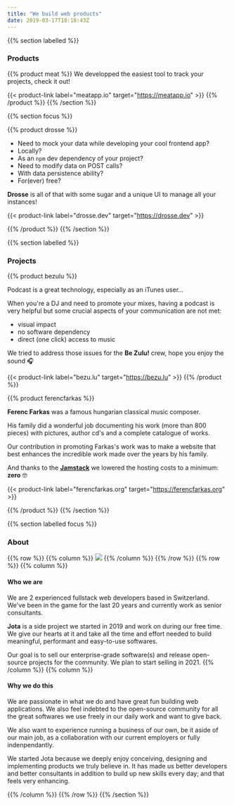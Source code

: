 ```yaml
---
title: "We build web products"
date: 2019-03-17T18:18:43Z
---
```


{{% section labelled %}}
### Products

{{% product meat %}}
We developped the easiest tool to track your projects, check it out!

{{< product-link label="meatapp.io" target="https://meatapp.io" >}}
{{% /product %}}
{{% /section %}}

{{% section focus %}}
<!-- Drosse -->
{{% product drosse %}}

- Need to mock your data while developing your cool frontend app?
- Locally?
- As an `npm` dev dependency of your project?
- Need to modify data on POST calls?
- With data persistence ability?
- For(ever) free?

**Drosse** is all of that with some sugar and a unique UI to manage all your instances!

{{< product-link label="drosse.dev" target="https://drosse.dev" >}}

{{% /product %}}
{{% /section %}}

{{% section labelled %}}
### Projects
<!-- Be Zulu -->
{{% product bezulu %}}

Podcast is a great technology, especially as an iTunes user...

When you're a DJ and need to promote your mixes, having a podcast is very
helpful but some crucial aspects of your communication are not met:

- visual impact
- no software dependency
- direct (one click) access to music

We tried to address those issues for the **Be Zulu!** crew, hope you enjoy the sound 🎧

{{< product-link label="bezu.lu" target="https://bezu.lu" >}}
{{% /product %}}

<!-- ferencfarkas.org -->
{{% product ferencfarkas %}}

**Ferenc Farkas** was a famous hungarian classical music composer.

His family
did a wonderful job documenting his work (more than 800 pieces) with pictures,
author cd's and a complete catalogue of works.

Our contribution in promoting Farkas's work was to make a website that best
enhances the incredible work made over the years by his family.

And thanks to the **[Jamstack](https://www.netlify.com/jamstack/)** we
lowered the hosting costs to a minimum: **zero** 🤓

{{< product-link label="ferencfarkas.org" target="https://ferencfarkas.org" >}}

{{% /product %}}
{{% /section %}}

{{% section labelled focus %}}
### About
{{% row %}}
{{% column %}}
<img class="juniors" src="/img/juniors-at-work.jpg" srcset="/img/juniors-at-work@2x.jpg 2x, /img//img/juniors-at-work@3x.jpg 3x">
{{% /column %}}
{{% /row %}}
{{% row %}}
{{% column %}}
#### Who we are
<p class="secondary">
We are 2 experienced fullstack web developers based in Switzerland. We've
been in the game for the last 20 years and currently work as senior consultants.
</p>

**Jota** is a side project we started in 2019 and work on during our free time.
We give our hearts at it and take all the time and effort needed to build
meaningful, performant and easy-to-use softwares.

Our goal is to sell our enterprise-grade software(s) and release open-source
projects for the community. We plan to start selling in 2021.
{{% /column %}}
{{% column %}}
#### Why we do this

We are passionate in what we do and have great fun building web applications.
We also feel indebted to the open-source community for all the great softwares
we use freely in our daily work and want to give back.

We also want to experience running a business of our own, be it aside of our
main job, as a collaboration with our current employers or fully
indenpendantly.

<p class="secondary">
We started Jota because we deeply enjoy conceiving, designing and implementing
products we truly believe in. It has made us better developers and better
consultants in addition to build up new skills every day; and that feels
very enhancing.
</p>

{{% /column %}}
{{% /row %}}
{{% /section %}}